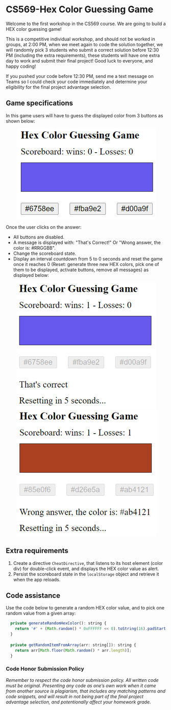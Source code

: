 # CS569-Hex Color Guessing Game
Welcome to the first workshop in the CS569 course. We are going to build a HEX color guessing game!  
  
This is a competitive individual workshop, and should not be worked in groups, at 2:00 PM, when we meet again to code the solution together, we will randomly pick 3 students who submit a correct solution before 12:30 PM (including the extra requirements), these students will have one extra day to work and submit their final project! Good luck to everyone, and happy coding!  
  
If you pushed your code before 12:30 PM, send me a text message on Teams so I could check your code immediately and determine your eligibility for the final project advantage selection.  
  
## Game specifications
In this game users will have to guess the displayed color from 3 buttons as shown below:
<p align="center">
  <img src="./game-snapshot-01.png" />
</p>
  
Once the user clicks on the answer:  
* All buttons are disabled.  
* A message is displayed with: "That's Correct!" Or "Wrong answer, the color is: #RRGGBB".   
* Change the scoreboard state.
* Display an interval countdown from 5 to 0 seconds and reset the game once it reaches 0 (Reset: generate three new HEX colors, pick one of them to be displayed, activate buttons, remove all messages) as displayed below:  
  
<p align="center">
  <img src="./game-snapshot-02.png" />
  <img src="./game-snapshot-03.png" />
</p>
  
## Extra requirements
1. Create a directive `CheatDirective`, that listens to its host element (color div) for double-click event, and displays the HEX color value as alert.
2. Persist the scoreboard state in the `localStorage` object and retrieve it when the app reloads.
  
## Code assistance
Use the code below to generate a random HEX color value, and to pick one random value from a given array:
```js
  private generateRandomHexColor(): string {
    return '#' + (Math.random() * 0xFFFFFF << 0).toString(16).padStart(6, '0');
  }
  
  private getRandomItemFromArray(arr: string[]): string {
    return arr[Math.floor(Math.random() * arr.length)];
  }
```
### Code Honor Submission Policy
*Remember to respect the code honor submission policy. All written code must be original. Presenting any code as one’s own work when it came from another source is plagiarism, that includes any matching patterns and code snippets, and will result in not being part of the final project advantage selection, and potentionally affect your homework grade.*
